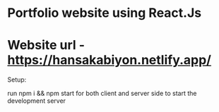 #  Portfolio website using React.Js

#  Website url - https://hansakabiyon.netlify.app/

Setup:

run npm i && npm start for both client and server side to start the development server

